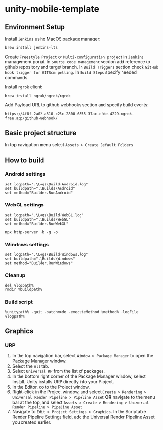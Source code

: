 # unity-mobile-template

## Environment Setup
Install `Jenkins` using MacOS package manager:
```
brew install jenkins-lts
```

Create `Freestyle Project` or `Multi-configuration project` in `Jenkins` management portal. In `Source code management` section add reference to github repository and target branch. In `Build Triggers` section check `GitHub hook trigger for GITScm polling`. In `Build Steps` specify needed commands.

Install `ngrok` client:
```
brew install ngrok/ngrok/ngrok
```

Add Payload URL to github webhooks section and specify build events:

```
https://4f8f-2a02-a310-c25c-2800-6555-37ac-cfde-4229.ngrok-free.app/github-webhook/
```

## Basic project structure
In top navigation menu select `Assets > Create Default Folders`

## How to build

### Android settings

```
set logpath=".\Logs\Build-Android.log"
set buildpath=".\Builds\Android"
set method="Builder.RunAndroid"
```

### WebGL settings

```
set logpath=".\Logs\Build-WebGL.log"
set buildpath=".\Builds\WebGL"
set method="Builder.RunWebGL"
```

```
npx http-server -b -g -o
```

### Windows settings

```
set logpath=".\Logs\Build-Windows.log"
set buildpath=".\Builds\Windows"
set method="Builder.RunWindows"
```

### Cleanup

```
del %logpath%
rmdir %buildpath%
```

### Build script

```
%unitypath% -quit -batchmode -executeMethod %method% -logFile %logpath%
```

## Graphics

### URP

1. In the top navigation bar, select `Window > Package Manager` to open the Package Manager window.
2. Select the `All` tab.
3. Select `Universal RP` from the list of packages.
4. In the bottom right corner of the Package Manager window, select Install. Unity installs URP directly into your Project.
5. In the Editor, go to the Project window.
6. Right-click in the Project window, and select `Create > Rendering > Universal Render Pipeline > Pipeline Asset`
**OR** navigate to the menu bar at the top, and select `Assets > Create > Rendering > Universal Render Pipeline > Pipeline Asset`
7. Navigate to `Edit > Project Settings > Graphics`.
In the Scriptable Render Pipeline Settings field, add the Universal Render Pipeline Asset you created earlier.

